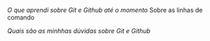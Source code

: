 *O que aprendi sobre Git e Github até o momento*
Sobre as linhas de comando 


*Quais são as minhhas dúvidas sobre Git e Github*